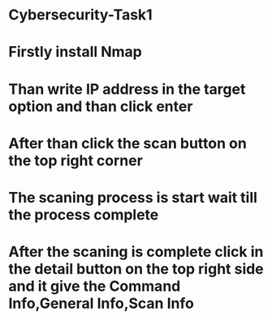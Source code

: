 # Cybersecurity-Task1
# Firstly install Nmap
# Than write IP address in the target option and than click enter
# After than click the scan button on the top right corner
# The scaning process is start wait till the process complete
# After the scaning is complete click in the detail button on the top right side and it give the Command Info,General Info,Scan Info
